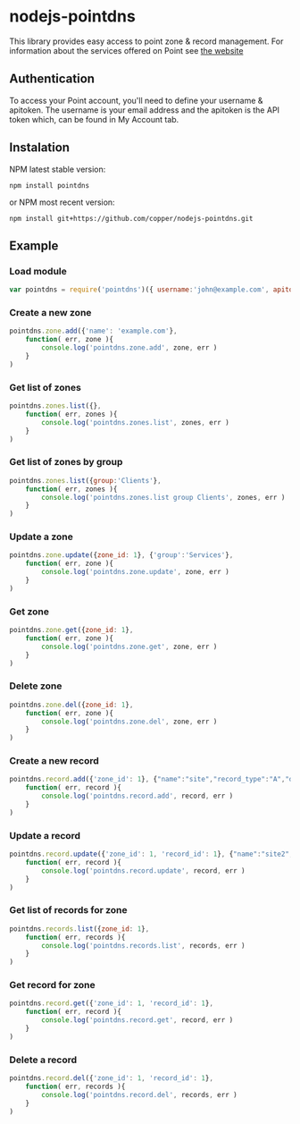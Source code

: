 nodejs-pointdns
===============

This library provides easy access to point zone & record management. For information about the services offered on Point see [the website](http://pointhq.com)

## Authentication

To access your Point account, you'll need to define your username & apitoken. The username is your email address and the apitoken is the API token which, can be found in My Account tab.

## Instalation

NPM latest stable version:
```
npm install pointdns
```
or NPM most recent version:
```
npm install git+https://github.com/copper/nodejs-pointdns.git
```

## Example

### Load module
```javascript
var pointdns = require('pointdns')({ username:'john@example.com', apitoken:'secret-key' })

```

### Create a new zone
```javascript
pointdns.zone.add({'name': 'example.com'},
    function( err, zone ){
        console.log('pointdns.zone.add', zone, err )
    }
)
```

### Get list of zones
```javascript
pointdns.zones.list({},
    function( err, zones ){
        console.log('pointdns.zones.list', zones, err )
    }
)
```

### Get list of zones by group
```javascript
pointdns.zones.list({group:'Clients'},
    function( err, zones ){
        console.log('pointdns.zones.list group Clients', zones, err )
    }
)
```

### Update a zone
```javascript
pointdns.zone.update({zone_id: 1}, {'group':'Services'},
    function( err, zone ){
        console.log('pointdns.zone.update', zone, err )
    }
)
```

### Get zone
```javascript
pointdns.zone.get({zone_id: 1},
    function( err, zone ){
        console.log('pointdns.zone.get', zone, err )
    }
)
```

### Delete zone
```javascript
pointdns.zone.del({zone_id: 1},
    function( err, zone ){
        console.log('pointdns.zone.del', zone, err )
    }
)
```

### Create a new record
```javascript
pointdns.record.add({'zone_id': 1}, {"name":"site","record_type":"A","data":"1.2.3.4"},
    function( err, record ){
        console.log('pointdns.record.add', record, err )
    }
)
```

### Update a record
```javascript
pointdns.record.update({'zone_id': 1, 'record_id': 1}, {"name":"site2","data":"2.3.4.5"},
    function( err, record ){
        console.log('pointdns.record.update', record, err )
    }
)
```

### Get list of records for zone
```javascript
pointdns.records.list({zone_id: 1},
    function( err, records ){
        console.log('pointdns.records.list', records, err )
    }
)
```

### Get record for zone
```javascript
pointdns.record.get({'zone_id': 1, 'record_id': 1},
    function( err, record ){
        console.log('pointdns.record.get', record, err )
    }
)
```

### Delete a record
```javascript
pointdns.record.del({'zone_id': 1, 'record_id': 1},
    function( err, records ){
        console.log('pointdns.record.del', records, err )
    }
)
```
